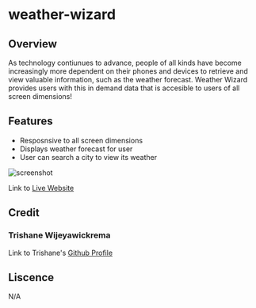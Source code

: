 # weather-wizard

## Overview

As technology contiunues to advance, people of all kinds have become increasingly more dependent on their phones and devices to retrieve and view valuable information, such as the weather forecast. Weather Wizard provides users with this in demand data that is accesible to users of all screen dimensions!

## Features

- Resposnsive to all screen dimensions
- Displays weather forecast for user
- User can search a city to view its weather

![screenshot](develop/images/weather-wizard-ss)

Link to [Live Website](https://trishaneww.github.io/weather-wizard/)


## Credit

### Trishane Wijeyawickrema
Link to Trishane's [Github Profile](https://github.com/Trishaneww)

## Liscence

N/A

